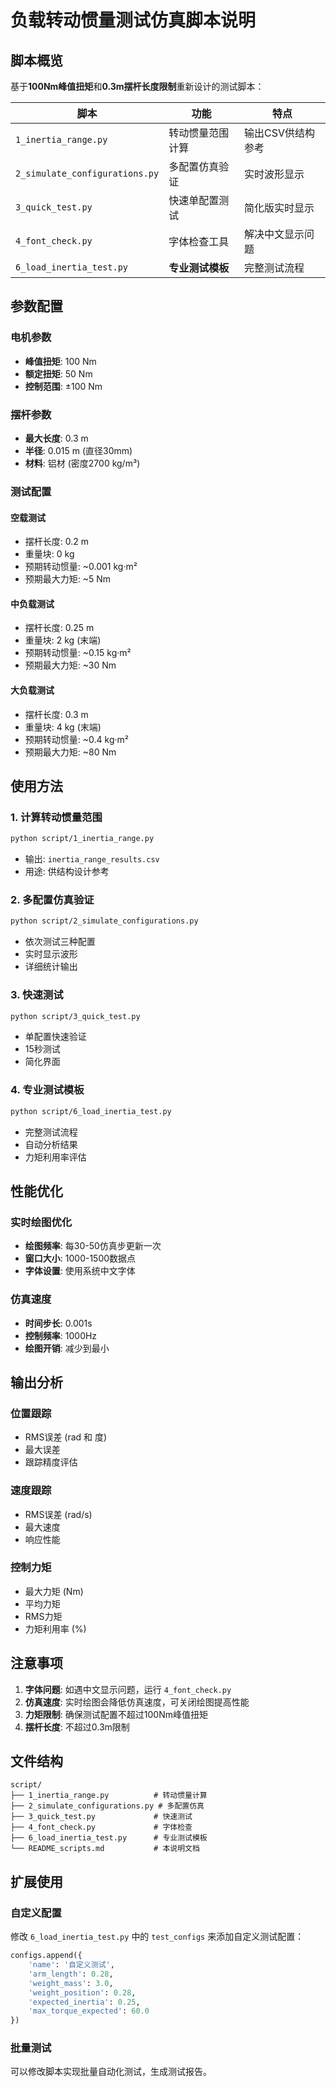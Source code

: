 # 负载转动惯量测试仿真脚本说明

## 脚本概览

基于**100Nm峰值扭矩**和**0.3m摆杆长度限制**重新设计的测试脚本：

| 脚本 | 功能 | 特点 |
|------|------|------|
| `1_inertia_range.py` | 转动惯量范围计算 | 输出CSV供结构参考 |
| `2_simulate_configurations.py` | 多配置仿真验证 | 实时波形显示 |
| `3_quick_test.py` | 快速单配置测试 | 简化版实时显示 |
| `4_font_check.py` | 字体检查工具 | 解决中文显示问题 |
| `6_load_inertia_test.py` | **专业测试模板** | 完整测试流程 |

## 参数配置

### 电机参数
- **峰值扭矩**: 100 Nm
- **额定扭矩**: 50 Nm
- **控制范围**: ±100 Nm

### 摆杆参数
- **最大长度**: 0.3 m
- **半径**: 0.015 m (直径30mm)
- **材料**: 铝材 (密度2700 kg/m³)

### 测试配置

#### 空载测试
- 摆杆长度: 0.2 m
- 重量块: 0 kg
- 预期转动惯量: ~0.001 kg·m²
- 预期最大力矩: ~5 Nm

#### 中负载测试
- 摆杆长度: 0.25 m
- 重量块: 2 kg (末端)
- 预期转动惯量: ~0.15 kg·m²
- 预期最大力矩: ~30 Nm

#### 大负载测试
- 摆杆长度: 0.3 m
- 重量块: 4 kg (末端)
- 预期转动惯量: ~0.4 kg·m²
- 预期最大力矩: ~80 Nm

## 使用方法

### 1. 计算转动惯量范围
```bash
python script/1_inertia_range.py
```
- 输出: `inertia_range_results.csv`
- 用途: 供结构设计参考

### 2. 多配置仿真验证
```bash
python script/2_simulate_configurations.py
```
- 依次测试三种配置
- 实时显示波形
- 详细统计输出

### 3. 快速测试
```bash
python script/3_quick_test.py
```
- 单配置快速验证
- 15秒测试
- 简化界面

### 4. 专业测试模板
```bash
python script/6_load_inertia_test.py
```
- 完整测试流程
- 自动分析结果
- 力矩利用率评估

## 性能优化

### 实时绘图优化
- **绘图频率**: 每30-50仿真步更新一次
- **窗口大小**: 1000-1500数据点
- **字体设置**: 使用系统中文字体

### 仿真速度
- **时间步长**: 0.001s
- **控制频率**: 1000Hz
- **绘图开销**: 减少到最小

## 输出分析

### 位置跟踪
- RMS误差 (rad 和 度)
- 最大误差
- 跟踪精度评估

### 速度跟踪
- RMS误差 (rad/s)
- 最大速度
- 响应性能

### 控制力矩
- 最大力矩 (Nm)
- 平均力矩
- RMS力矩
- 力矩利用率 (%)

## 注意事项

1. **字体问题**: 如遇中文显示问题，运行 `4_font_check.py`
2. **仿真速度**: 实时绘图会降低仿真速度，可关闭绘图提高性能
3. **力矩限制**: 确保测试配置不超过100Nm峰值扭矩
4. **摆杆长度**: 不超过0.3m限制

## 文件结构

```
script/
├── 1_inertia_range.py          # 转动惯量计算
├── 2_simulate_configurations.py # 多配置仿真
├── 3_quick_test.py             # 快速测试
├── 4_font_check.py             # 字体检查
├── 6_load_inertia_test.py      # 专业测试模板
└── README_scripts.md           # 本说明文档
```

## 扩展使用

### 自定义配置
修改 `6_load_inertia_test.py` 中的 `test_configs` 来添加自定义测试配置：

```python
configs.append({
    'name': '自定义测试',
    'arm_length': 0.28,
    'weight_mass': 3.0,
    'weight_position': 0.28,
    'expected_inertia': 0.25,
    'max_torque_expected': 60.0
})
```

### 批量测试
可以修改脚本实现批量自动化测试，生成测试报告。
